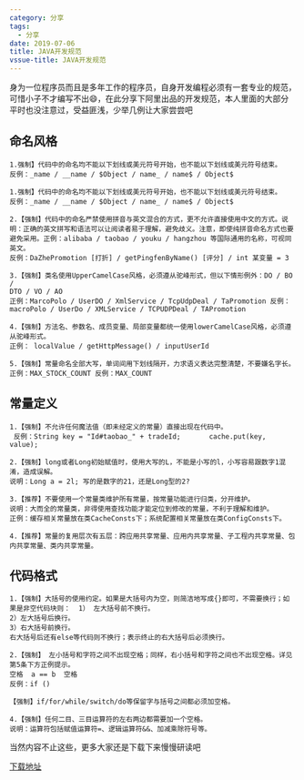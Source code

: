 ```yaml
---
category: 分享
tags:
  - 分享
date: 2019-07-06
title: JAVA开发规范
vssue-title: JAVA开发规范
---
```


身为一位程序员而且是多年工作的程序员，自身开发编程必须有一套专业的规范，可惜小子不才编写不出😄，在此分享下阿里出品的开发规范，本人里面的大部分平时也没注意过，受益匪浅，少举几例让大家尝尝吧

## 命名风格

```
1.强制】代码中的命名均不能以下划线或美元符号开始，也不能以下划线或美元符号结束。 
反例：_name / __name / $Object / name_ / name$ / Object$ 
```

```
1.强制】代码中的命名均不能以下划线或美元符号开始，也不能以下划线或美元符号结束。 
反例：_name / __name / $Object / name_ / name$ / Object$ 
```

```
2.【强制】代码中的命名严禁使用拼音与英文混合的方式，更不允许直接使用中文的方式。说明：正确的英文拼写和语法可以让阅读者易于理解，避免歧义。注意，即使纯拼音命名方式也要避免采用。正例：alibaba / taobao / youku / hangzhou 等国际通用的名称，可视同英文。 
反例：DaZhePromotion [打折] / getPingfenByName() [评分] / int 某变量 = 3 
```

```
3.【强制】类名使用UpperCamelCase风格，必须遵从驼峰形式，但以下情形例外：DO / BO / 
DTO / VO / AO 
正例：MarcoPolo / UserDO / XmlService / TcpUdpDeal / TaPromotion 反例：macroPolo / UserDo / XMLService / TCPUDPDeal / TAPromotion 
```

```
4.【强制】方法名、参数名、成员变量、局部变量都统一使用lowerCamelCase风格，必须遵从驼峰形式。 
正例： localValue / getHttpMessage() / inputUserId 
```

```
5.【强制】常量命名全部大写，单词间用下划线隔开，力求语义表达完整清楚，不要嫌名字长。 
正例：MAX_STOCK_COUNT 反例：MAX_COUNT 
```

## 常量定义

```
1.【强制】不允许任何魔法值（即未经定义的常量）直接出现在代码中。 
 反例：String key = "Id#taobao_" + tradeId;       cache.put(key, value); 
```

```
2.【强制】long或者Long初始赋值时，使用大写的L，不能是小写的l，小写容易跟数字1混淆，造成误解。 
说明：Long a = 2l; 写的是数字的21，还是Long型的2? 
```
```
3.【推荐】不要使用一个常量类维护所有常量，按常量功能进行归类，分开维护。 
说明：大而全的常量类，非得使用查找功能才能定位到修改的常量，不利于理解和维护。 
正例：缓存相关常量放在类CacheConsts下；系统配置相关常量放在类ConfigConsts下。
```
```
4.【推荐】常量的复用层次有五层：跨应用共享常量、应用内共享常量、子工程内共享常量、包内共享常量、类内共享常量。 
```
## 代码格式
```
1.【强制】大括号的使用约定。如果是大括号内为空，则简洁地写成{}即可，不需要换行；如果是非空代码块则：  1） 左大括号前不换行。 
2）左大括号后换行。 
3）右大括号前换行。 
右大括号后还有else等代码则不换行；表示终止的右大括号后必须换行。
```
```
2.【强制】 左小括号和字符之间不出现空格；同样，右小括号和字符之间也不出现空格。详见第5条下方正例提示。  
空格	a == b	空格
反例：if ()  
```
```
【强制】if/for/while/switch/do等保留字与括号之间都必须加空格。
```
```
4.【强制】任何二目、三目运算符的左右两边都需要加一个空格。 
说明：运算符包括赋值运算符=、逻辑运算符&&、加减乘除符号等。
```


当然内容不止这些，更多大家还是下载下来慢慢研读吧

[下载地址](../../docs/开发规范.doc)
